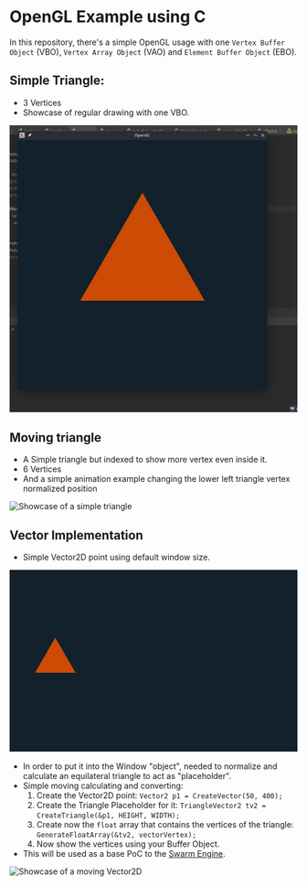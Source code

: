 # OpenGL Example using C

In this repository, there's a simple OpenGL usage with one `Vertex Buffer Object` (VBO),
`Vertex Array Object` (VAO) and `Element Buffer Object` (EBO).

## Simple Triangle:

- 3 Vertices
- Showcase of regular drawing with one VBO.

<img src="/resources/static_image.png" alt="Showcase of a simple triangle"/>

## Moving triangle

- A Simple triangle but indexed to show more vertex even inside it.
- 6 Vertices
- And a simple animation example changing the lower left triangle vertex normalized position

<img src="/resources/openggif.gif" alt="Showcase of a simple triangle"/>

## Vector Implementation

- Simple Vector2D point using default window size.

<img src="/resources/vector.png" alt="Showcase of a equilateral Vector2D Triangle"/>

- In order to put it into the Window "object", needed to normalize and calculate an
  equilateral triangle to act as "placeholder".
- Simple moving calculating and converting:
    1. Create the Vector2D point: `Vector2 p1 = CreateVector(50, 400);`
    2. Create the Triangle Placeholder for it: `TriangleVector2 tv2 = CreateTriangle(&p1, HEIGHT, WIDTH);`
    3. Create now the `float` array that contains the vertices of the
       triangle: `GenerateFloatArray(&tv2, vectorVertex);`
    4. Now show the vertices using your Buffer Object.
- This will be used as a base PoC to the <a href="https://github.com/Beloin/SwarmEngine">Swarm Engine</a>.

<img src="/resources/vector.gif" alt="Showcase of a moving Vector2D"/>
